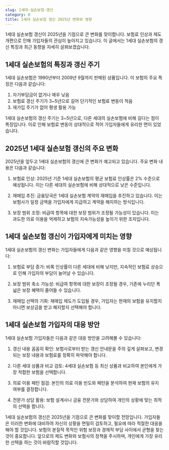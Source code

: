 ```yaml
---
slug: 1세대-실손보험-갱신
category: 0
title: 1세대 실손보험 갱신 2025년 변화와 영향
---
```


1세대 실손보험 갱신이 2025년을 기점으로 큰 변화를 맞이합니다. 보험료 인상과 제도 개편으로 인해 가입자들의 관심이 높아지고 있습니다. 이 글에서는 1세대 실손보험의 갱신 특징과 최근 동향을 자세히 살펴보겠습니다.

## 1세대 실손보험의 특징과 갱신 주기

1세대 실손보험은 1990년부터 2009년 9월까지 판매된 상품입니다. 이 보험의 주요 특징은 다음과 같습니다:

1. 자기부담금이 없거나 매우 낮음
2. 보험료 갱신 주기가 3~5년으로 길어 단기적인 보험료 변동이 적음
3. 재가입 주기가 없어 평생 활용 가능

1세대 실손보험의 갱신 주기는 3~5년으로, 다른 세대의 실손보험에 비해 길다는 점이 특징입니다. 이로 인해 보험료 변동이 상대적으로 적어 가입자들에게 유리한 면이 있었습니다.

## 2025년 1세대 실손보험 갱신의 주요 변화

2025년을 앞두고 1세대 실손보험의 갱신에 큰 변화가 예고되고 있습니다. 주요 변화 내용은 다음과 같습니다:

1. 보험료 인상: 2025년 기준 1세대 실손보험의 평균 보험료 인상률은 2% 수준으로 예상됩니다. 이는 다른 세대의 실손보험에 비해 상대적으로 낮은 수준입니다.

2. 재매입 추진: 금융당국은 1세대 실손보험 계약의 재매입을 추진하고 있습니다. 이는 보험사가 일정 금액을 가입자에게 지급하고 계약을 해지하는 방식입니다.

3. 보장 범위 조정: 비급여 항목에 대한 보장 범위가 조정될 가능성이 있습니다. 이는 과도한 의료 이용을 억제하고 보험의 지속가능성을 높이기 위한 조치입니다.

## 1세대 실손보험 갱신이 가입자에게 미치는 영향

1세대 실손보험의 갱신 변화는 가입자들에게 다음과 같은 영향을 미칠 것으로 예상됩니다:

1. 보험료 부담 증가: 비록 인상률이 다른 세대에 비해 낮지만, 지속적인 보험료 상승으로 인해 가입자의 부담이 늘어날 수 있습니다.

2. 보장 범위 축소 가능성: 비급여 항목에 대한 보장이 조정될 경우, 기존에 누리던 폭넓은 보장 혜택이 줄어들 수 있습니다.

3. 재매입 선택의 기회: 재매입 제도가 도입될 경우, 가입자는 현재의 보험을 유지할지 아니면 보상금을 받고 해지할지 선택해야 합니다.

## 1세대 실손보험 가입자의 대응 방안

1세대 실손보험 가입자들은 다음과 같은 대응 방안을 고려해볼 수 있습니다:

1. 갱신 내용 꼼꼼히 확인: 보험사로부터 받는 갱신 안내문을 주의 깊게 살펴보고, 변경되는 보장 내용과 보험료를 정확히 파악해야 합니다.

2. 다른 세대 상품과 비교 검토: 4세대 실손보험 등 최신 상품과 비교하여 본인에게 가장 적합한 보험을 선택합니다.

3. 의료 이용 패턴 점검: 본인의 의료 이용 빈도와 패턴을 분석하여 현재 보험의 유지 여부를 결정합니다.

4. 전문가 상담 활용: 보험 설계사나 금융 전문가와 상담하여 개인의 상황에 맞는 최적의 선택을 합니다.

1세대 실손보험의 갱신은 2025년을 기점으로 큰 변화를 맞이할 전망입니다. 가입자들은 이러한 변화에 대비하여 자신의 상황을 면밀히 검토하고, 필요에 따라 적절한 대응을 해야 할 것입니다. 보험의 본질적 목적인 위험 보장과 경제적 부담 사이에서 균형을 찾는 것이 중요합니다. 앞으로의 제도 변화와 보험사의 정책을 주시하며, 개인에게 가장 유리한 선택을 하는 것이 바람직할 것입니다.